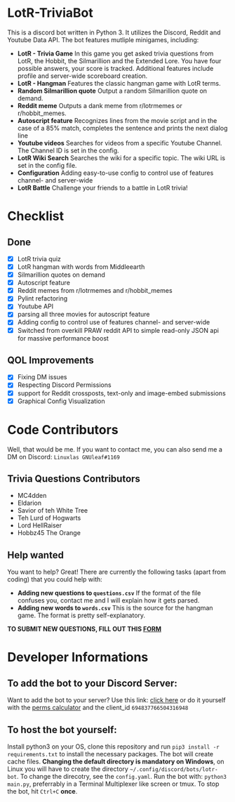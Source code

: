 # LotR-TriviaBot
This is a discord bot written in Python 3.
It utilizes the Discord, Reddit and Youtube Data API.
The bot features mutliple minigames, including:
* **LotR - Trivia Game**
In this game you get asked trivia questions from LotR, the Hobbit, the Silmarillion and the Extended Lore. You have four possible answers, your score is tracked.
Additional features include profile and server-wide scoreboard creation.
* **LotR - Hangman**
Features the classic hangman game with LotR terms.
* **Random Silmarillion quote**
Output a random Silmarillion quote on demand.
* **Reddit meme**
Outputs a dank meme from r/lotrmemes or r/hobbit_memes.
* **Autoscript feature**
Recognizes lines from the movie script and in the case of a 85% match, completes the sentence and prints the next dialog line
* **Youtube videos**
Searches for videos from a specific Youtube Channel.
The Channel ID is set in the config.
* **LotR Wiki Search**
Searches the wiki for a specific topic.
The wiki URL is set in the config file.
* **Configuration**
Adding easy-to-use config to control use of features channel- and server-wide
* **LotR Battle**
Challenge your friends to a battle in LotR trivia!

# Checklist

## Done
- [x] LotR trivia quiz
- [x] LotR hangman with words from Middleearth
- [x] Silmarillion quotes on demand
- [x] Autoscript feature
- [X] Reddit memes from r/lotrmemes and r/hobbit_memes
- [x] Pylint refactoring
- [X] Youtube API
- [X] parsing all three movies for autoscript feature
- [x] Adding config to control use of features channel- and server-wide
- [x] Switched from overkill PRAW reddit API to simple read-only JSON api for massive performance boost

## QOL Improvements
- [x] Fixing DM issues
- [x] Respecting Discord Permissions
- [x] support for Reddit crossposts, text-only and image-embed submissions
- [x] Graphical Config Visualization

# Code Contributors
Well, that would be me. If you want to contact me,
you can also send me a DM on Discord: `Linuxlas GNUleaf#1169`
## Trivia Questions Contributors
* MC4dden
* Eldarion
* Savior of teh White Tree
* Teh Lurd of Hogwarts
* Lord HellRaiser
* Hobbz45 The Orange

## Help wanted
You want to help? Great! There are currently the following tasks (apart from coding) that you could help with:
* **Adding new questions to `questions.csv`** If the format of the file confuses you, contact me and I will explain how it gets parsed.
* **Adding new words to `words.csv`** This is the source for the hangman game. The format is pretty self-explanatory.

**TO SUBMIT NEW QUESTIONS, FILL OUT THIS [FORM](https://forms.gle/k4oMTiyUEJgntMyb9)**

# Developer Informations
## To add the bot to your Discord Server:
Want to add the bot to your server? Use this link: [click here](https://discord.com/oauth2/authorize?client_id=694837766504316948&scope=bot&permissions=268495936) or do it yourself with the [perms calculator](https://discordapi.com/permissions.html) and the client_id `694837766504316948`

## To host the bot yourself:
Install python3 on your OS, clone this repository and run `pip3 install -r requirements.txt` to install the necessary packages.
The bot will create cache files. **Changing the default directory is mandatory on Windows**, on Linux you will have to create the directory `~/.config/discord/bots/lotr-bot`. To change the direcotry, see the `config.yaml`.
Run the bot with: `python3 main.py`, preferrably in a Terminal Multiplexer like screen or tmux.
To stop the bot, hit `Ctrl+C` **once**.